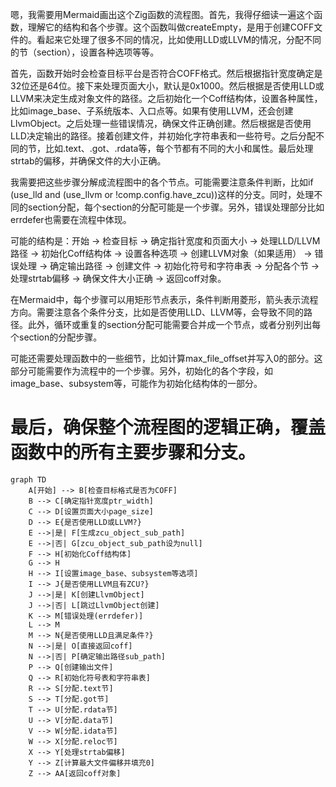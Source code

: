 嗯，我需要用Mermaid画出这个Zig函数的流程图。首先，我得仔细读一遍这个函数，理解它的结构和各个步骤。这个函数叫做createEmpty，是用于创建COFF文件的。看起来它处理了很多不同的情况，比如使用LLD或LLVM的情况，分配不同的节（section），设置各种选项等等。

首先，函数开始时会检查目标平台是否符合COFF格式。然后根据指针宽度确定是32位还是64位。接下来处理页面大小，默认是0x1000。然后根据是否使用LLD或LLVM来决定生成对象文件的路径。之后初始化一个Coff结构体，设置各种属性，比如image_base、子系统版本、入口点等。如果有使用LLVM，还会创建LlvmObject。之后处理一些错误情况，确保文件正确创建。然后根据是否使用LLD决定输出的路径。接着创建文件，并初始化字符串表和一些符号。之后分配不同的节，比如.text、.got、.rdata等，每个节都有不同的大小和属性。最后处理strtab的偏移，并确保文件的大小正确。

我需要把这些步骤分解成流程图中的各个节点。可能需要注意条件判断，比如if (use_lld and (use_llvm or !comp.config.have_zcu))这样的分支。同时，处理不同的section分配，每个section的分配可能是一个步骤。另外，错误处理部分比如errdefer也需要在流程中体现。

可能的结构是：开始 → 检查目标 → 确定指针宽度和页面大小 → 处理LLD/LLVM路径 → 初始化Coff结构体 → 设置各种选项 → 创建LLVM对象（如果适用） → 错误处理 → 确定输出路径 → 创建文件 → 初始化符号和字符串表 → 分配各个节 → 处理strtab偏移 → 确保文件大小正确 → 返回coff对象。

在Mermaid中，每个步骤可以用矩形节点表示，条件判断用菱形，箭头表示流程方向。需要注意各个条件分支，比如是否使用LLD、LLVM等，会导致不同的路径。此外，循环或重复的section分配可能需要合并成一个节点，或者分别列出每个section的分配步骤。

可能还需要处理函数中的一些细节，比如计算max_file_offset并写入0的部分。这部分可能需要作为流程中的一个步骤。另外，初始化的各个字段，如image_base、subsystem等，可能作为初始化结构体的一部分。

最后，确保整个流程图的逻辑正确，覆盖函数中的所有主要步骤和分支。
================================================
```mermaid
graph TD
    A[开始] --> B[检查目标格式是否为COFF]
    B --> C[确定指针宽度ptr_width]
    C --> D[设置页面大小page_size]
    D --> E{是否使用LLD或LLVM?}
    E -->|是| F[生成zcu_object_sub_path]
    E -->|否| G[zcu_object_sub_path设为null]
    F --> H[初始化Coff结构体]
    G --> H
    H --> I[设置image_base、subsystem等选项]
    I --> J{是否使用LLVM且有ZCU?}
    J -->|是| K[创建LlvmObject]
    J -->|否| L[跳过LlvmObject创建]
    K --> M[错误处理(errdefer)]
    L --> M
    M --> N{是否使用LLD且满足条件?}
    N -->|是| O[直接返回coff]
    N -->|否| P[确定输出路径sub_path]
    P --> Q[创建输出文件]
    Q --> R[初始化符号表和字符串表]
    R --> S[分配.text节]
    S --> T[分配.got节]
    T --> U[分配.rdata节]
    U --> V[分配.data节]
    V --> W[分配.idata节]
    W --> X[分配.reloc节]
    X --> Y[处理strtab偏移]
    Y --> Z[计算最大文件偏移并填充0]
    Z --> AA[返回coff对象]
```